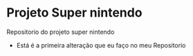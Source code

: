 # Projeto Super nintendo
Repositorio do projeto super nintendo

- Está é a primeira alteração que eu faço no meu Repositorio
